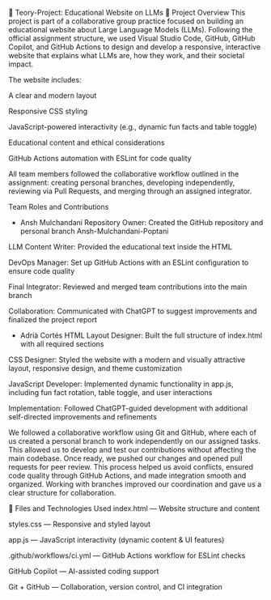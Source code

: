 🧠 Teory-Project: Educational Website on LLMs
📘 Project Overview
This project is part of a collaborative group practice focused on building an educational website about Large Language Models (LLMs). Following the official assignment structure, we used Visual Studio Code, GitHub, GitHub Copilot, and GitHub Actions to design and develop a responsive, interactive website that explains what LLMs are, how they work, and their societal impact.

The website includes:

A clear and modern layout

Responsive CSS styling

JavaScript-powered interactivity (e.g., dynamic fun facts and table toggle)

Educational content and ethical considerations

GitHub Actions automation with ESLint for code quality

All team members followed the collaborative workflow outlined in the assignment: creating personal branches, developing independently, reviewing via Pull Requests, and merging through an assigned integrator.

Team Roles and Contributions
- Ansh Mulchandani
Repository Owner: Created the GitHub repository and personal branch Ansh-Mulchandani-Poptani

LLM Content Writer: Provided the educational text inside the HTML

DevOps Manager: Set up GitHub Actions with an ESLint configuration to ensure code quality

Final Integrator: Reviewed and merged team contributions into the main branch

Collaboration: Communicated with ChatGPT to suggest improvements and finalized the project report

- Adrià Cortés
HTML Layout Designer: Built the full structure of index.html with all required sections

CSS Designer: Styled the website with a modern and visually attractive layout, responsive design, and theme customization

JavaScript Developer: Implemented dynamic functionality in app.js, including fun fact rotation, table toggle, and user interactions

Implementation: Followed ChatGPT-guided development with additional self-directed improvements and refinements

We followed a collaborative workflow using Git and GitHub, where each of us created a personal branch to work independently on our assigned tasks. This allowed us to develop and test our contributions without affecting the main codebase. Once ready, we pushed our changes and opened pull requests for peer review. This process helped us avoid conflicts, ensured code quality through GitHub Actions, and made integration smooth and organized. Working with branches improved our coordination and gave us a clear structure for collaboration.

📂 Files and Technologies Used
index.html — Website structure and content

styles.css — Responsive and styled layout

app.js — JavaScript interactivity (dynamic content & UI features)

.github/workflows/ci.yml — GitHub Actions workflow for ESLint checks

GitHub Copilot — AI-assisted coding support

Git + GitHub — Collaboration, version control, and CI integration

